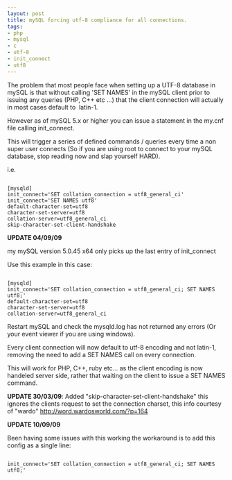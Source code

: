 ```yaml
--- 
layout: post
title: mySQL forcing utf-8 compliance for all connections.
tags: 
- php
- mysql
- c
- utf-8
- init_connect
- utf8
---
```

The problem that most people face when setting up a UTF-8 database in mySQL is that without calling 'SET NAMES' in the mySQL client prior to issuing any queries (PHP, C++ etc ...) that the client connection will actually in most cases default to  latin-1.

However as of mySQL 5.x or higher you can issue a statement in the my.cnf file calling init_connect.

This will trigger a series of defined commands / queries every time a non super user connects (So if you are using root to connect to your mySQL database, stop reading now and slap yourself HARD).

i.e.

<code code="bash">
[mysqld]
init_connect='SET collation_connection = utf8_general_ci'
init_connect='SET NAMES utf8'
default-character-set=utf8
character-set-server=utf8
collation-server=utf8_general_ci
skip-character-set-client-handshake
</code>

<strong>UPDATE 04/09/09</strong>

my mySQL version 5.0.45 x64 only picks up the last entry of init_connect

Use this example in this case:

<code code="bash">
[mysqld]
init_connect='SET collation_connection = utf8_general_ci; SET NAMES utf8;'
default-character-set=utf8
character-set-server=utf8
collation-server=utf8_general_ci
</code>


Restart mySQL and check the mysqld.log has not returned any errors (Or your event viewer if you are using windows).

Every client connection will now default to utf-8 encoding and not latin-1, removing the need to add a SET NAMES call on every connection.

This will work for PHP, C++, ruby etc... as the client encoding is now handeled server side, rather that waiting on the client to issue a SET NAMES command.

<strong>UPDATE 30/03/09</strong>: Added "skip-character-set-client-handshake" this ignores the clients request to set the connection charset, this info courtesy of "wardo" <a href="http://word.wardosworld.com/?p=164 ">http://word.wardosworld.com/?p=164 </a>

<strong>UPDATE 10/09/09</strong>

Been having some issues with this working the workaround is to add this config as a single line:

<code>
init_connect='SET collation_connection = utf8_general_ci; SET NAMES utf8;'
</code>
